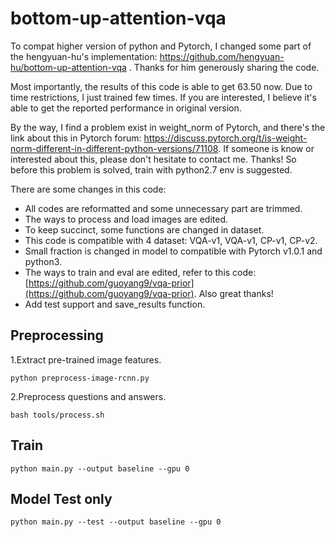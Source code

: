 # bottom-up-attention-vqa
To compat higher version of python and Pytorch, I changed some part of the hengyuan-hu's implementation: https://github.com/hengyuan-hu/bottom-up-attention-vqa
. Thanks for him generously sharing the code. 

Most importantly, the results of this code is able to get 63.50 now.
Due to time restrictions, I just trained few times. If you are interested, I believe it's able to get the reported performance in original version.

By the way, I find a problem exist in weight_norm of Pytorch, and there's the link about this in Pytorch forum: https://discuss.pytorch.org/t/is-weight-norm-different-in-different-python-versions/71108. 
If someone is know or interested about this, please don't hesitate to contact me.
Thanks! So before this problem is solved, train with python2.7 env is suggested.

There are some changes in this code:
 - All codes are reformatted and some unnecessary part are trimmed. 
 - The ways to process and load images are edited.
 - To keep succinct, some functions are changed in dataset.
 - This code is compatible with 4 dataset: VQA-v1, VQA-v1, CP-v1, CP-v2.
 - Small fraction is changed in model to compatible with Pytorch v1.0.1 and python3.
 - The ways to train and eval are edited, refer to this code: [https://github.com/guoyang9/vqa-prior](https://github.com/guoyang9/vqa-prior). Also great thanks!
 - Add test support and save_results function.
 
 
 Preprocessing
 - 
1.Extract pre-trained image features.
```
python preprocess-image-rcnn.py
```
2.Preprocess questions and answers.
```
bash tools/process.sh
```

 Train
 - 
```
python main.py --output baseline --gpu 0
```

 Model Test only
 - 
 ```
python main.py --test --output baseline --gpu 0
```